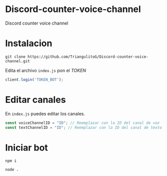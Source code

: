 # Discord-counter-voice-channel
Discord counter voice channel

# Instalacion
```text
git clone https://github.com/TriangulitoG/Discord-counter-voice-channel.git
```

Edita el archivo `index.js` pon el *TOKEN*

```js
client.login('TOKEN_BOT');
```
# Editar canales

En `index.js` puedes editar los canales.

```js
const voiceChannelID = "ID"; // Reemplazar con la ID del canal de voz
const textChannelID = "ID"; // Reemplazar con la ID del canal de texto

```

# Iniciar bot

```text
npm i
```
```text
node .
```
